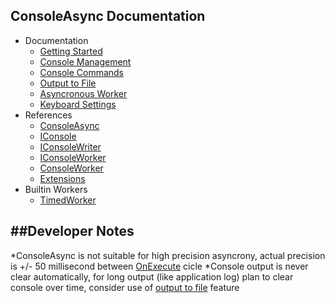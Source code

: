 ConsoleAsync Documentation
------------------------------------------------------------------------

* Documentation
	* [Getting Started](docs-getting-started.md)
	* [Console Management](docs-console-management.md)
	* [Console Commands](docs-console-commands.md)
	* [Output to File](docs-console-filesoutput.md)
	* [Asyncronous Worker](docs-asyncronous-worker.md)
	* [Keyboard Settings](docs-keyboard-settings.md)
* References
	* [ConsoleAsync](references.md#consoleasync)
	* [IConsole](references.md#iconsole)
	* [IConsoleWriter](references.md#iconsolewriter)
	* [IConsoleWorker](references.md#iconsoleworker)
	* [ConsoleWorker](references.md#consoleworker)
	* [Extensions](references.md#extensions)
* Builtin Workers
	* [TimedWorker](builtin.md#timedworker)
     



##Developer Notes
------------------------------------------------------------------------
*ConsoleAsync is not suitable for high precision asyncrony, actual precision is +/- 50 millisecond between [OnExecute](references.md#consoleworkeronexecute) cicle
*Console output is never clear automatically, for long output (like application log) plan to clear console over time, consider use of [output to file](docs-console-filesoutput.md) feature

